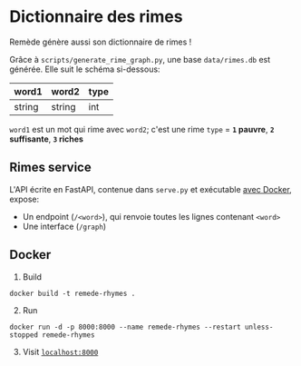 # Dictionnaire des rimes

Remède génère aussi son dictionnaire de rimes !

Grâce à `scripts/generate_rime_graph.py`, une base `data/rimes.db` est générée. Elle suit le schéma si-dessous:

| word1  | word2  | type |
|--------|--------|------|
| string | string | int  |

`word1` est un mot qui rime avec `word2`; c'est une rime `type` = **`1` pauvre**, **`2` suffisante**, **`3` riches**

## Rimes service

L'API écrite en FastAPI, contenue dans `serve.py` et exécutable [avec Docker](#docker), expose:
- Un endpoint (`/<word>`), qui renvoie toutes les lignes contenant `<word>`
- Une interface (`/graph`)

## Docker

1. Build
```shell
docker build -t remede-rhymes .
```
2. Run
```shell
docker run -d -p 8000:8000 --name remede-rhymes --restart unless-stopped remede-rhymes
```
3. Visit [`localhost:8000`](http://localhost:8000)
